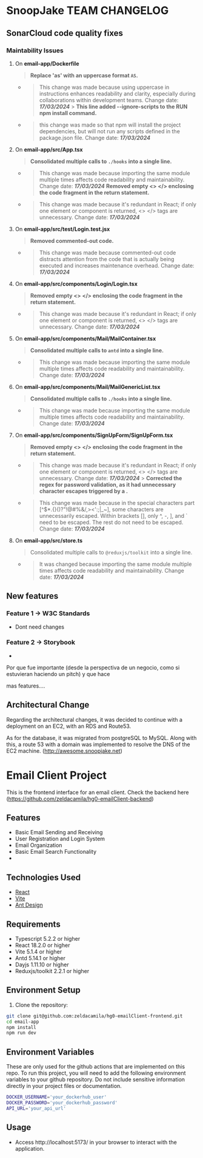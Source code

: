 # SnoopJake TEAM CHANGELOG

## SonarCloud code quality fixes

### Maintability Issues

1. On **email-app/Dockerfile**
   > **Replace 'as' with an uppercase format `AS`.**
   - > This change was made because using uppercase in instructions enhances readability and clarity, especially during collaborations within development teams. Change date: **_17/03/2024_** > **This line added --ignore-scripts to the RUN npm install command.**
   - > this change was made so that npm will install the project dependencies, but will not run any scripts defined in the package.json file. Change date: **_17/03/2024_**
2. On **email-app/src/App.tsx**
   > **Consolidated multiple calls to `./hooks` into a single line.**
   - > This change was made because importing the same module multiple times affects code readability and maintainability. Change date: **_17/03/2024_**
     > **Removed empty <> </> enclosing the code fragment in the return statement.**
   - > This change was made because it's redundant in React; if only one element or component is returned, <> </> tags are unnecessary. Change date: **_17/03/2024_**
3. On **email-app/src/**test**/Login.test.jsx**
   > **Removed commented-out code.**
   - > This change was made because commented-out code distracts attention from the code that is actually being executed and increases maintenance overhead. Change date: **_17/03/2024_**
4. On **email-app/src/components/Login/Login.tsx**
   > **Removed empty <> </> enclosing the code fragment in the return statement.**
   - > This change was made because it's redundant in React; if only one element or component is returned, <> </> tags are unnecessary. Change date: **_17/03/2024_**
5. On **email-app/src/components/Mail/MailContainer.tsx**
   > **Consolidated multiple calls to `antd` into a single line.**
   - > This change was made because importing the same module multiple times affects code readability and maintainability. Change date: **_17/03/2024_**
6. On **email-app/src/components/Mail/MailGenericList.tsx**
   > **Consolidated multiple calls to `./hooks` into a single line.**
   - > This change was made because importing the same module multiple times affects code readability and maintainability. Change date: **_17/03/2024_**
7. On **email-app/src/components/SignUpForm/SignUpForm.tsx**
   > **Removed empty <> </> enclosing the code fragment in the return statement.**
   - > This change was made because it's redundant in React; if only one element or component is returned, <> </> tags are unnecessary. Change date: **_17/03/2024_** > **Corrected the regex for password validation, as it had unnecessary character escapes triggered by a \.**
   - > This change was made because in the special characters part [^$*.{}()?"!@#%&/\,><':;|_~], some characters are unnecessarily escaped. Within brackets [], only ^, -, ], and ` need to be escaped. The rest do not need to be escaped. Change date: **_17/03/2024_**
8. On **email-app/src/store.ts**
   > Consolidated multiple calls to `@reduxjs/toolkit` into a single line.
   - > It was changed because importing the same module multiple times affects code readability and maintainability. Change date: **_17/03/2024_**

## New features

### Feature 1 -> W3C Standards

- Dont need changes

### Feature 2 -> Storybook

-

Por que fue importante (desde la perspectiva de un negocio, como si estuvieran haciendo un pitch) y que hace

mas features....

## Architectural Change

Regarding the architectural changes, it was decided to continue with a deployment on an EC2, with an RDS and Route53.

As for the database, it was migrated from postgreSQL to MySQL. Along with this, a route 53 with a domain was implemented to resolve the DNS of the EC2 machine. (http://awesome.snoopjake.net)

# Email Client Project

This is the frontend interface for an email client.
Check the backend here (https://github.com/zeldacamila/hg0-emailClient-backend)

## Features

- Basic Email Sending and Receiving
- User Registration and Login System
- Email Organization
- Basic Email Search Functionality
-

## Technologies Used

- [React](https://react.dev/)
- [Vite](https://vitejs.dev/)
- [Ant Design](https://ant.design/)

## Requirements

- Typescript 5.2.2 or higher
- React 18.2.0 or higher
- Vite 5.1.4 or higher
- Antd 5.14.1 or higher
- Dayjs 1.11.10 or higher
- Reduxjs/toolkit 2.2.1 or higher

## Environment Setup

1. Clone the repository:

```bash
git clone git@github.com:zeldacamila/hg0-emailClient-frontend.git
cd email-app
npm install
npm run dev
```

## Environment Variables

These are only used for the github actions that are implemented on this repo.
To run this project, you will need to add the following environment variables to your github repository. Do not include sensitive information directly in your project files or documentation.

```bash
DOCKER_USERNAME='your_dockerhub_user'
DOCKER_PASSWORD='your_dockerhub_password'
API_URL='your_api_url'
```

## Usage

- Access http://localhost:5173/ in your browser to interact with the application.
